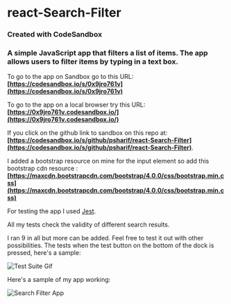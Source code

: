 # react-Search-Filter
### Created with CodeSandbox

### A simple JavaScript app that filters a list of items. The app allows users to filter items by typing in a text box.

To go to the app on Sandbox go to this URL: __[https://codesandbox.io/s/0x9jro761v](https://codesandbox.io/s/0x9jro761v)__

To go to the app on a local browser try this URL:__[https://0x9jro761v.codesandbox.io/](https://0x9jro761v.codesandbox.io/)__


If you click on the github link to sandbox on this repo at: __[https://codesandbox.io/s/github/psharif/react-Search-Filter](https://codesandbox.io/s/github/psharif/react-Search-Filter)__. 

I added a bootstrap resource on mine for the input element so add this bootstrap cdn resource : __[https://maxcdn.bootstrapcdn.com/bootstrap/4.0.0/css/bootstrap.min.css](https://maxcdn.bootstrapcdn.com/bootstrap/4.0.0/css/bootstrap.min.css)__

For testing the app I used [Jest](https://jestjs.io/). 

All my tests check the validity of different search results. 

I ran 9 in all but more can be added. Feel free to test it out with other possibilities. The tests when the test button on the bottom of the dock is pressed, here's a sample: 

![Test Suite Gif](https://media.giphy.com/media/1ZDHjI8JBf9dr6LAeI/giphy.gif)

Here's a sample of my app working: 


![Search Filter App](https://media.giphy.com/media/fWh8b4RHCQerY6jnAu/giphy.gif)
